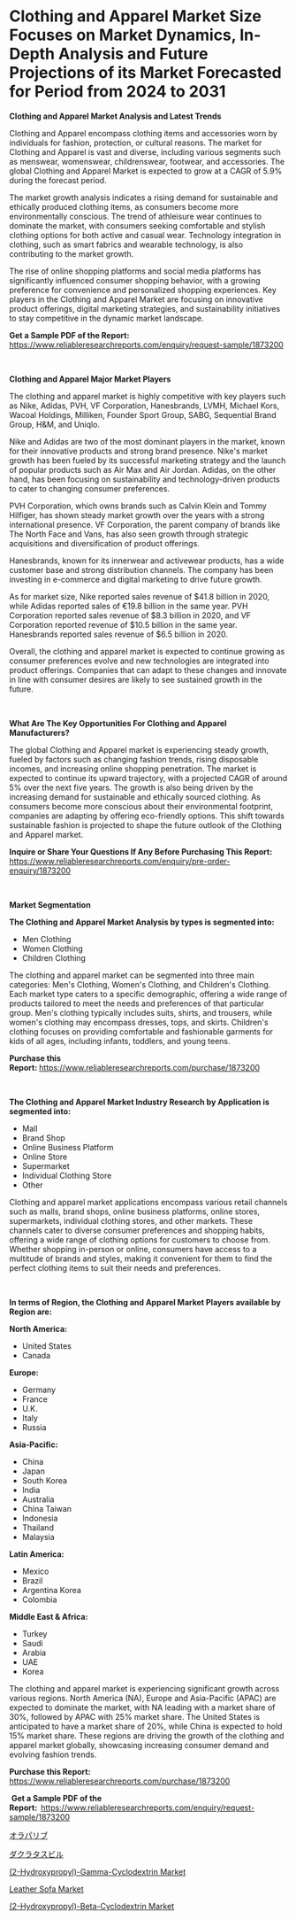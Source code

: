 <p><h1>Clothing and Apparel Market Size Focuses on Market Dynamics, In-Depth Analysis and Future Projections of its Market Forecasted for Period from 2024 to 2031</h1></p><p><strong>Clothing and Apparel Market Analysis and Latest Trends</strong></p>
<p><p>Clothing and Apparel encompass clothing items and accessories worn by individuals for fashion, protection, or cultural reasons. The market for Clothing and Apparel is vast and diverse, including various segments such as menswear, womenswear, childrenswear, footwear, and accessories. The global Clothing and Apparel Market is expected to grow at a CAGR of 5.9% during the forecast period.</p><p>The market growth analysis indicates a rising demand for sustainable and ethically produced clothing items, as consumers become more environmentally conscious. The trend of athleisure wear continues to dominate the market, with consumers seeking comfortable and stylish clothing options for both active and casual wear. Technology integration in clothing, such as smart fabrics and wearable technology, is also contributing to the market growth.</p><p>The rise of online shopping platforms and social media platforms has significantly influenced consumer shopping behavior, with a growing preference for convenience and personalized shopping experiences. Key players in the Clothing and Apparel Market are focusing on innovative product offerings, digital marketing strategies, and sustainability initiatives to stay competitive in the dynamic market landscape.</p></p>
<p><strong>Get a Sample PDF of the Report:&nbsp;</strong> <a href="https://www.reliableresearchreports.com/enquiry/request-sample/1873200">https://www.reliableresearchreports.com/enquiry/request-sample/1873200</a></p>
<p>&nbsp;</p>
<p><strong>Clothing and Apparel Major Market Players</strong></p>
<p><p>The clothing and apparel market is highly competitive with key players such as Nike, Adidas, PVH, VF Corporation, Hanesbrands, LVMH, Michael Kors, Wacoal Holdings, Milliken, Founder Sport Group, SABG, Sequential Brand Group, H&M, and Uniqlo. </p><p>Nike and Adidas are two of the most dominant players in the market, known for their innovative products and strong brand presence. Nike's market growth has been fueled by its successful marketing strategy and the launch of popular products such as Air Max and Air Jordan. Adidas, on the other hand, has been focusing on sustainability and technology-driven products to cater to changing consumer preferences. </p><p>PVH Corporation, which owns brands such as Calvin Klein and Tommy Hilfiger, has shown steady market growth over the years with a strong international presence. VF Corporation, the parent company of brands like The North Face and Vans, has also seen growth through strategic acquisitions and diversification of product offerings. </p><p>Hanesbrands, known for its innerwear and activewear products, has a wide customer base and strong distribution channels. The company has been investing in e-commerce and digital marketing to drive future growth. </p><p>As for market size, Nike reported sales revenue of $41.8 billion in 2020, while Adidas reported sales of €19.8 billion in the same year. PVH Corporation reported sales revenue of $8.3 billion in 2020, and VF Corporation reported revenue of $10.5 billion in the same year. Hanesbrands reported sales revenue of $6.5 billion in 2020.</p><p>Overall, the clothing and apparel market is expected to continue growing as consumer preferences evolve and new technologies are integrated into product offerings. Companies that can adapt to these changes and innovate in line with consumer desires are likely to see sustained growth in the future.</p></p>
<p>&nbsp;</p>
<p><strong>What Are The Key Opportunities For Clothing and Apparel Manufacturers?</strong></p>
<p><p>The global Clothing and Apparel market is experiencing steady growth, fueled by factors such as changing fashion trends, rising disposable incomes, and increasing online shopping penetration. The market is expected to continue its upward trajectory, with a projected CAGR of around 5% over the next five years. The growth is also being driven by the increasing demand for sustainable and ethically sourced clothing. As consumers become more conscious about their environmental footprint, companies are adapting by offering eco-friendly options. This shift towards sustainable fashion is projected to shape the future outlook of the Clothing and Apparel market.</p></p>
<p><strong>Inquire or Share Your Questions If Any Before Purchasing This Report:</strong> <a href="https://www.reliableresearchreports.com/enquiry/pre-order-enquiry/1873200">https://www.reliableresearchreports.com/enquiry/pre-order-enquiry/1873200</a></p>
<p>&nbsp;</p>
<p><strong>Market Segmentation</strong></p>
<p><strong>The Clothing and Apparel Market Analysis by types is segmented into:</strong></p>
<p><ul><li>Men Clothing</li><li>Women Clothing</li><li>Children Clothing</li></ul></p>
<p><p>The clothing and apparel market can be segmented into three main categories: Men's Clothing, Women's Clothing, and Children's Clothing. Each market type caters to a specific demographic, offering a wide range of products tailored to meet the needs and preferences of that particular group. Men's clothing typically includes suits, shirts, and trousers, while women's clothing may encompass dresses, tops, and skirts. Children's clothing focuses on providing comfortable and fashionable garments for kids of all ages, including infants, toddlers, and young teens.</p></p>
<p><strong>Purchase this Report:&nbsp;</strong><a href="https://www.reliableresearchreports.com/purchase/1873200">https://www.reliableresearchreports.com/purchase/1873200</a></p>
<p>&nbsp;</p>
<p><strong>The Clothing and Apparel Market Industry Research by Application is segmented into:</strong></p>
<p><ul><li>Mall</li><li>Brand Shop</li><li>Online Business Platform</li><li>Online Store</li><li>Supermarket</li><li>Individual Clothing Store</li><li>Other</li></ul></p>
<p><p>Clothing and apparel market applications encompass various retail channels such as malls, brand shops, online business platforms, online stores, supermarkets, individual clothing stores, and other markets. These channels cater to diverse consumer preferences and shopping habits, offering a wide range of clothing options for customers to choose from. Whether shopping in-person or online, consumers have access to a multitude of brands and styles, making it convenient for them to find the perfect clothing items to suit their needs and preferences.</p></p>
<p>&nbsp;</p>
<p><strong>In terms of Region, the Clothing and Apparel Market Players available by Region are:</strong></p>
<p>
    <p> <strong> North America: </strong>
        <ul>
            <li>United States</li>
            <li>Canada</li>
        </ul>
        </p> 
    <p> <strong> Europe: </strong>
        <ul>
            <li>Germany</li>
            <li>France</li>
            <li>U.K.</li>
            <li>Italy</li>
            <li>Russia</li>
        </ul>
        </p> 
    <p> <strong> Asia-Pacific: </strong>
        <ul>
            <li>China</li>
            <li>Japan</li>
            <li>South Korea</li>
            <li>India</li>
            <li>Australia</li>
            <li>China Taiwan</li>
            <li>Indonesia</li>
            <li>Thailand</li>
            <li>Malaysia</li>
        </ul>
        </p> 
    <p> <strong> Latin America: </strong>
        <ul>
            <li>Mexico</li>
            <li>Brazil</li>
            <li>Argentina Korea</li>
            <li>Colombia</li>
        </ul>
        </p> 
    <p> <strong> Middle East & Africa: </strong>
        <ul>
            <li>Turkey</li>
            <li>Saudi</li>
            <li>Arabia</li>
            <li>UAE</li>
            <li>Korea</li>
        </ul>
    </p>
    </p>
<p><p>The clothing and apparel market is experiencing significant growth across various regions. North America (NA), Europe and Asia-Pacific (APAC) are expected to dominate the market, with NA leading with a market share of 30%, followed by APAC with 25% market share. The United States is anticipated to have a market share of 20%, while China is expected to hold 15% market share. These regions are driving the growth of the clothing and apparel market globally, showcasing increasing consumer demand and evolving fashion trends.</p></p>
<p><strong>Purchase this Report: </strong><a href="https://www.reliableresearchreports.com/purchase/1873200">https://www.reliableresearchreports.com/purchase/1873200</a></p>
<p>&nbsp;<strong>Get a Sample PDF of the Report:&nbsp;&nbsp;</strong><a href="https://www.reliableresearchreports.com/enquiry/request-sample/1873200">https://www.reliableresearchreports.com/enquiry/request-sample/1873200</a></p>
<p><strong></strong></p>
<p><p><a href="https://github.com/lrlmopnhwd79300/Market-Research-Report-List-1/blob/main/19109953179.md">オラパリブ</a></p><p><a href="https://github.com/wkuactfdzwizk06/Market-Research-Report-List-1/blob/main/76493643178.md">ダクラタスビル</a></p><p><a href="https://issuu.com/reportprime-2/docs/2-hydroxypropyl-gamma-cyclodextrin-market-size-203">(2-Hydroxypropyl)-Gamma-Cyclodextrin Market</a></p><p><a href="https://github.com/joannagoyvaerts/Market-Research-Report-List-1/blob/main/leather-sofa-market.md">Leather Sofa Market</a></p><p><a href="https://issuu.com/reportprime-2/docs/2-hydroxypropyl-beta-cyclodextrin-market-size-2030">(2-Hydroxypropyl)-Beta-Cyclodextrin Market</a></p></p>